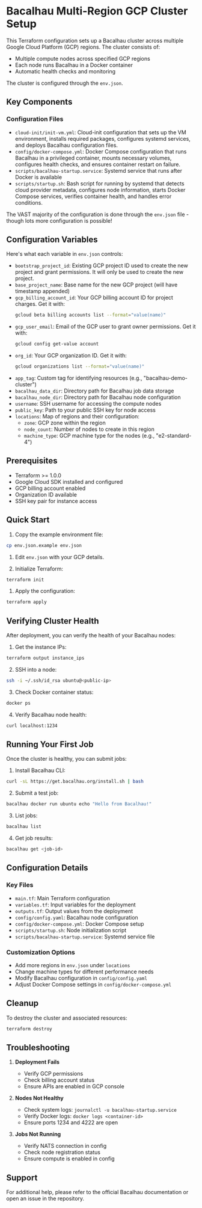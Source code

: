 # Bacalhau Multi-Region GCP Cluster Setup

This Terraform configuration sets up a Bacalhau cluster across multiple Google Cloud Platform (GCP) regions. The cluster consists of:

- Multiple compute nodes across specified GCP regions
- Each node runs Bacalhau in a Docker container
- Automatic health checks and monitoring

The cluster is configured through the `env.json`.

## Key Components

### Configuration Files

- `cloud-init/init-vm.yml`: Cloud-init configuration that sets up the VM environment, installs required packages, configures systemd services, and deploys Bacalhau configuration files.
- `config/docker-compose.yml`: Docker Compose configuration that runs Bacalhau in a privileged container, mounts necessary volumes, configures health checks, and ensures container restart on failure.
- `scripts/bacalhau-startup.service`: Systemd service that runs after Docker is available
- `scripts/startup.sh`: Bash script for running by systemd that detects cloud provider metadata, configures node information, starts Docker Compose services, verifies container health, and handles error conditions.

The VAST majority of the configuration is done through the `env.json` file - though lots more configuration is possible!

## Configuration Variables

Here's what each variable in `env.json` controls:

- `bootstrap_project_id`: Existing GCP project ID used to create the new project and grant permissions. It will only be used to create the new project.
- `base_project_name`: Base name for the new GCP project (will have timestamp appended)
- `gcp_billing_account_id`: Your GCP billing account ID for project charges. Get it with:
  ```bash
  gcloud beta billing accounts list --format="value(name)"
  ```
- `gcp_user_email`: Email of the GCP user to grant owner permissions. Get it with:
  ```bash
  gcloud config get-value account
  ```
- `org_id`: Your GCP organization ID. Get it with:
  ```bash
  gcloud organizations list --format="value(name)"
  ```
- `app_tag`: Custom tag for identifying resources (e.g., "bacalhau-demo-cluster")
- `bacalhau_data_dir`: Directory path for Bacalhau job data storage
- `bacalhau_node_dir`: Directory path for Bacalhau node configuration
- `username`: SSH username for accessing the compute nodes
- `public_key`: Path to your public SSH key for node access
- `locations`: Map of regions and their configuration:
  - `zone`: GCP zone within the region
  - `node_count`: Number of nodes to create in this region
  - `machine_type`: GCP machine type for the nodes (e.g., "e2-standard-4")

## Prerequisites

- Terraform >= 1.0.0
- Google Cloud SDK installed and configured
- GCP billing account enabled
- Organization ID available
- SSH key pair for instance access

## Quick Start

1. Copy the example environment file:
```bash
cp env.json.example env.json
```

1. Edit `env.json` with your GCP details.


2. Initialize Terraform:
```bash
terraform init
```

1. Apply the configuration:
```bash
terraform apply
```

## Verifying Cluster Health

After deployment, you can verify the health of your Bacalhau nodes:

1. Get the instance IPs:
```bash
terraform output instance_ips
```

2. SSH into a node:
```bash
ssh -i ~/.ssh/id_rsa ubuntu@<public-ip>
```

3. Check Docker container status:
```bash
docker ps
```

4. Verify Bacalhau node health:
```bash
curl localhost:1234
```

## Running Your First Job

Once the cluster is healthy, you can submit jobs:

1. Install Bacalhau CLI:
```bash
curl -sL https://get.bacalhau.org/install.sh | bash
```

2. Submit a test job:
```bash
bacalhau docker run ubuntu echo "Hello from Bacalhau!"
```

3. List jobs:
```bash
bacalhau list
```

4. Get job results:
```bash
bacalhau get <job-id>
```

## Configuration Details

### Key Files

- `main.tf`: Main Terraform configuration
- `variables.tf`: Input variables for the deployment
- `outputs.tf`: Output values from the deployment
- `config/config.yaml`: Bacalhau node configuration
- `config/docker-compose.yml`: Docker Compose setup
- `scripts/startup.sh`: Node initialization script
- `scripts/bacalhau-startup.service`: Systemd service file

### Customization Options

- Add more regions in `env.json` under `locations`
- Change machine types for different performance needs
- Modify Bacalhau configuration in `config/config.yaml`
- Adjust Docker Compose settings in `config/docker-compose.yml`

## Cleanup

To destroy the cluster and associated resources:
```bash
terraform destroy
```

## Troubleshooting

1. **Deployment Fails**
   - Verify GCP permissions
   - Check billing account status
   - Ensure APIs are enabled in GCP console

2. **Nodes Not Healthy**
   - Check system logs: `journalctl -u bacalhau-startup.service`
   - Verify Docker logs: `docker logs <container-id>`
   - Ensure ports 1234 and 4222 are open

3. **Jobs Not Running**
   - Verify NATS connection in config
   - Check node registration status
   - Ensure compute is enabled in config

## Support

For additional help, please refer to the official Bacalhau documentation or open an issue in the repository.
